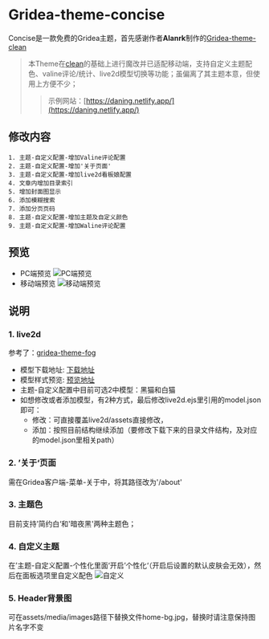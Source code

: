 # Gridea-theme-concise
Concise是一款免费的Gridea主题，首先感谢作者**Alanrk**制作的[Gridea-theme-clean](https://github.com/Alanrk/Gridea-theme-clean) 

>本Theme在[clean](https://github.com/Alanrk/Gridea-theme-clean)的基础上进行魔改并已适配移动端，支持自定义主题配色、valine评论/统计、live2d模型切换等功能；虽偏离了其主题本意，但使用上方便不少；
>>示例网站：[https://daning.netlify.app/](https://daning.netlify.app/)

## 修改内容
    1. 主题-自定义配置-增加Valine评论配置
    2. 主题-自定义配置-增加'关于页面'
    3. 主题-自定义配置-增加live2d看板娘配置
    4. 文章内增加目录索引
    5. 增加封面图显示
    6. 添加模糊搜索
    7. 添加分页页码
    8. 主题-自定义配置-增加主题及自定义颜色
    9. 主题-自定义配置-增加Waline评论配置

## 预览
- PC端预览
![PC端预览](https://s1.ax1x.com/2020/09/25/09mJlF.png)
- 移动端预览
![移动端预览](https://s1.ax1x.com/2020/09/25/09mUm9.png)
 
## 说明
### 1. live2d

参考了：[gridea-theme-fog](https://github.com/850552586/gridea-theme-fog)
- 模型下载地址: [下载地址](https://gitee.com/ericam/live2d-widget-models)
- 模型样式预览: [预览地址](https://blog.csdn.net/wang_123_zy/article/details/87181892)
- 主题-自定义配置中目前可选2中模型：黑猫和白猫
- 如想修改或者添加模型，有2种方式，最后修改live2d.ejs里引用的model.json即可：
  - 修改：可直接覆盖live2d/assets直接修改，
  - 添加：按照目前结构继续添加（要修改下载下来的目录文件结构，及对应的model.json里相关path）

### 2. ’关于‘页面
需在Gridea客户端-菜单-关于中，将其路径改为'/about'

### 3. 主题色
目前支持’简约白‘和'暗夜黑'两种主题色；

### 4. 自定义主题
在’主题-自定义配置-个性化里面‘开启’个性化‘（开启后设置的默认皮肤会无效），然后在面板选项里自定义配色
![自定义](https://s1.ax1x.com/2020/09/25/09msSO.png)

### 5. Header背景图
可在assets/media/images路径下替换文件home-bg.jpg，替换时请注意保持图片名字不变



